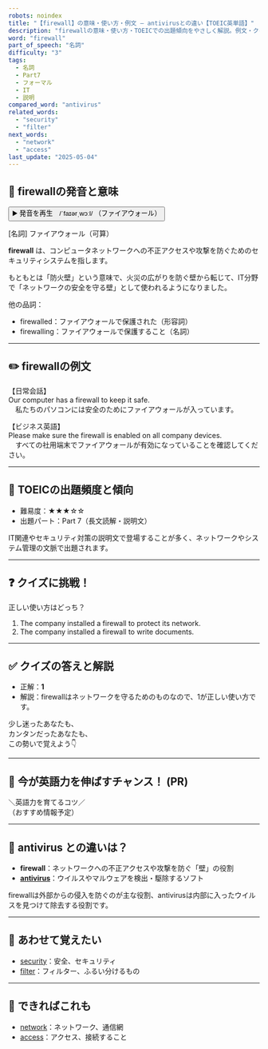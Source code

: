 ```yaml
---
robots: noindex
title: "【firewall】の意味・使い方・例文 ― antivirusとの違い【TOEIC英単語】"
description: "firewallの意味・使い方・TOEICでの出題傾向をやさしく解説。例文・クイズ付きでantivirusとの違いもわかりやすく学べます。"
word: "firewall"
part_of_speech: "名詞"
difficulty: "3"
tags:
  - 名詞
  - Part7
  - フォーマル
  - IT
  - 説明
compared_word: "antivirus"
related_words:
  - "security"
  - "filter"
next_words:
  - "network"
  - "access"
last_update: "2025-05-04"
---
```


## 🔰 firewallの発音と意味

<button class="play-audio" onclick="playTTS('firewall')">
  <span class="play-audio-main">
    ▶️ 発音を再生　/ˈfaɪərˌwɔːl/
  </span>
  <span class="play-audio-sub">
    （ファイアウォール）
  </span>
</button>

[名詞] ファイアウォール（可算）

**firewall** は、コンピュータネットワークへの不正アクセスや攻撃を防ぐためのセキュリティシステムを指します。

もともとは「防火壁」という意味で、火災の広がりを防ぐ壁から転じて、IT分野で「ネットワークの安全を守る壁」として使われるようになりました。

他の品詞：  
- firewalled：ファイアウォールで保護された（形容詞）
- firewalling：ファイアウォールで保護すること（名詞）

---

## ✏️ firewallの例文

【日常会話】  
Our computer has a firewall to keep it safe.  
　私たちのパソコンには安全のためにファイアウォールが入っています。

【ビジネス英語】  
Please make sure the firewall is enabled on all company devices.  
　すべての社用端末でファイアウォールが有効になっていることを確認してください。

---

## 🎯 TOEICの出題頻度と傾向

- 難易度：★★★☆☆
- 出題パート：Part 7（長文読解・説明文）

IT関連やセキュリティ対策の説明文で登場することが多く、ネットワークやシステム管理の文脈で出題されます。

---

## ❓ クイズに挑戦！

正しい使い方はどっち？

1. The company installed a firewall to protect its network.  
2. The company installed a firewall to write documents.

---

## ✅ クイズの答えと解説

- 正解：**1**
- 解説：firewallはネットワークを守るためのものなので、1が正しい使い方です。

少し迷ったあなたも、  
カンタンだったあなたも、  
この勢いで覚えよう👇️

---

## 🚀 今が英語力を伸ばすチャンス！ (PR)

<div class="info-center">
＼英語力を育てるコツ／<br>  
（おすすめ情報予定）
</div>

---

## 🤔  antivirus との違いは？

- **firewall**：ネットワークへの不正アクセスや攻撃を防ぐ「壁」の役割
- **[antivirus](/word/antivirus)**：ウイルスやマルウェアを検出・駆除するソフト

firewallは外部からの侵入を防ぐのが主な役割、antivirusは内部に入ったウイルスを見つけて除去する役割です。

---

## 🧩 あわせて覚えたい

- [security](/word/security)：安全、セキュリティ
- [filter](/word/filter)：フィルター、ふるい分けるもの

---

## 📖 できればこれも

- [network](/word/network)：ネットワーク、通信網
- [access](/word/access)：アクセス、接続すること

<!-- cvid: aid02_bid04 -->
